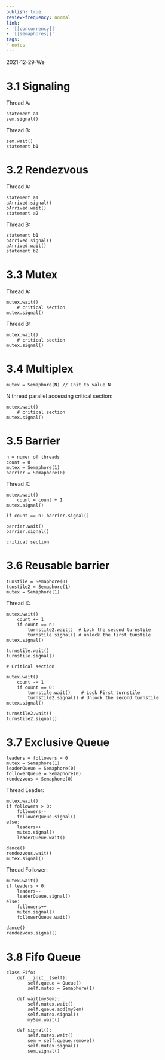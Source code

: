 ```yaml
---
publish: true
review-frequency: normal
link:
- '[[concurrency]]'
- '[[semaphores]]'
tags:
- notes
---
```

2021-12-29-We

# 3.1 Signaling
Thread A:
```
statement a1
sem.signal()
```

Thread B:
```
sem.wait()
statement b1
```
# 3.2 Rendezvous
Thread A:
```
statement a1
aArrived.signal()
bArrived.wait()
statement a2
```

Thread B:
```
statement b1
bArrived.signal()
aArrived.wait()
statement b2
```
# 3.3 Mutex
Thread A:
```
mutex.wait()
	# critical section
mutex.signal()
```

Thread B:
```
mutex.wait()
	# critical section
mutex.signal()
```
# 3.4 Multiplex
```
mutex = Semaphore(N) // Init to value N
```
N thread parallel accessing critical section:
```
mutex.wait()
	# critical section
mutex.signal()
```
# 3.5 Barrier
```
n = numer of threads
count = 0
mutex = Semaphore(1)
barrier = Semaphore(0)
```
Thread X:
```
mutex.wait()
	count = count + 1
mutex.signal()

if count == n: barrier.signal()

barrier.wait()
barrier.signal()

critical section
```
# 3.6 Reusable barrier
```
tunstile = Semaphore(0)
tunstile2 = Semaphore(1)
mutex = Semaphore(1)
```
Thread X:
```
mutex.wait()
	count += 1
	if count == n:
		turnstile2.wait()  # Lock the second turnstile
		turnstile.signal() # unlock the first tunstile
mutex.signal()

turnstile.wait()
turnstile.signal()

# Critical section

mutex.wait()
	count -= 1
	if count == 0:
		turnstile.wait()	# Lock First turnstile
		turnstile2.signal()	# Unlock the second turnstile
mutex.signal()

turnstile2.wait()
turnstile2.signal()
```
# 3.7 Exclusive Queue
```
leaders = followers = 0
mutex = Semaphore(1)
leaderQueue = Semaphore(0)
followerQueue = Semaphore(0)
rendezvous = Semaphore(0)
```
Thread Leader: 
```
mutex.wait()
if followers > 0:
	followers--
	followerQueue.signal()
else:
	leaders++
	mutex.signal()
	leaderQueue.wait()
	
dance()	
rendezvous.wait()
mutex.signal()
```
Thread Follower: 
```
mutex.wait()
if leaders > 0:
	leaders--
	leaderQueue.signal()
else:
	followers++
	mutex.signal()
	followerQueue.wait()

dance()
rendezvous.signal()
```
# 3.8 Fifo Queue
```
class Fifo:
	def __init__(self):
		self.queue = Queue()
		self.mutex = Semaphore(1)
	
	def wait(mySem):
		self.mutex.wait()
		self.queue.add(mySem)
		self.mutex.signal()
		mySem.wait()
		
	def signal():
		self.mutex.wait()
		sem = self.queue.remove()
		self.mutex.signal()
		sem.signal()	
```
